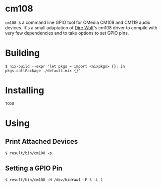 # cm108

`cm108` is a command line GPIO tool for CMedia CM108 and CM119 audio devices.
It's a small adaptation of [Dire Wolf][1]'s cm108 driver to compile with very
few dependencies and to take options to set GPIO pins.

# Building

    $ nix-build --expr 'let pkgs = import <nixpkgs> {}; in pkgs.callPackage ./default.nix {}'

# Installing

    TODO

# Using

## Print Attached Devices

    $ result/bin/cm108 -p

## Setting a GPIO Pin

    $ result/bin/cm108 -H /dev/hidraw1 -P 5 -L 1


 [1]: https://github.com/wb2osz/direwolf
